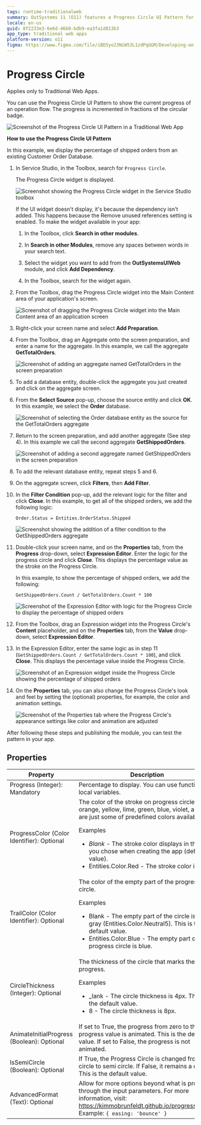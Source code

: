 ```yaml
---
tags: runtime-traditionalweb
summary: OutSystems 11 (O11) features a Progress Circle UI Pattern for visually representing operation flow progress in Traditional Web Apps.
locale: en-us
guid: 8f2233e3-6e6d-46b0-bdb9-ea3fa1d813b3
app_type: traditional web apps
platform-version: o11
figma: https://www.figma.com/file/iBD5yo23NiW53L1zdPqGGM/Developing-an-Application?type=design&node-id=245%3A12&mode=design&t=u4ANW5BJS7Flsdmg-1
---
```


# Progress Circle

<div class="info" markdown="1">

Applies only to Traditional Web Apps.

</div>

You can use the Progress Circle UI Pattern to show the current progress of an operation flow. The progress is incremented in fractions of the circular badge. 

 ![Screenshot of the Progress Circle UI Pattern in a Traditional Web App](images/progresscircle-2-ss.png "Progress Circle UI Pattern")

**How to use the Progress Circle UI Pattern**

In this example, we display the percentage of shipped orders from an existing Customer Order Database.

1. In Service Studio, in the Toolbox, search for `Progress Circle`.

    The Progress Circle widget is displayed.

    ![Screenshot showing the Progress Circle widget in the Service Studio toolbox](images/progresscircle-8-ss.png "Progress Circle Widget in Service Studio")

    If the UI widget doesn't display, it's because the dependency isn't added. This happens because the Remove unused references setting is enabled. To make the widget available in your app:

    1. In the Toolbox, click **Search in other modules**.

    1. In **Search in other Modules**, remove any spaces between words in your search text.
    
    1. Select the widget you want to add from the **OutSystemsUIWeb** module, and click **Add Dependency**. 
    
    1. In the Toolbox, search for the widget again.

1. From the Toolbox, drag the Progress Circle widget into the Main Content area of your application's screen.

    ![Screenshot of dragging the Progress Circle widget into the Main Content area of an application screen](images/progresscircle-9-ss.png "Dragging Progress Circle Widget")

1. Right-click your screen name and select **Add Preparation**.

1. From the Toolbox, drag an Aggregate onto the screen preparation, and enter a name for the aggregate. In this example, we call the aggregate **GetTotalOrders**.

    ![Screenshot of adding an aggregate named GetTotalOrders in the screen preparation](images/progresscircle-10-ss.png "Adding Aggregate for Total Orders")

1. To add a database entity, double-click the aggregate you just created and click on the aggregate screen.

1. From the **Select Source** pop-up, choose the source entity and click **OK**. In this example, we select the **Order** database.

    ![Screenshot of selecting the Order database entity as the source for the GetTotalOrders aggregate](images/progresscircle-11-ss.png "Selecting Source Entity for Aggregate")

1. Return to the screen preparation, and add another aggregate (See step 4). In this example we call the second aggregate **GetShippedOrders**.

    ![Screenshot of adding a second aggregate named GetShippedOrders in the screen preparation](images/progresscircle-12-ss.png "Adding Aggregate for Shipped Orders")

1. To add the relevant database entity, repeat steps 5 and 6.

1. On the aggregate screen, click **Filters**, then **Add Filter**.

1. In the **Filter Condition** pop-up, add the relevant logic for the filter and click **Close**. In this example, to get all of the shipped orders, we add the following logic:

    `Order.Status = Entities.OrderStatus.Shipped`

    ![Screenshot showing the addition of a filter condition to the GetShippedOrders aggregate](images/progresscircle-14-ss.png "Adding Filter to Aggregate")

1. Double-click your screen name, and on the **Properties** tab, from the **Progress** drop-down, select **Expression Editor**. Enter the logic for the progress circle and click **Close**. This displays the percentage value as the stroke on the Progress Circle.

    In this example, to show the percentage of shipped orders, we add the following:

    `GetShippedOrders.Count / GetTotalOrders.Count * 100`

    ![Screenshot of the Expression Editor with logic for the Progress Circle to display the percentage of shipped orders](images/progresscircle-16-ss.png "Setting Progress Circle Logic")

1. From the Toolbox, drag an Expression widget into the Progress Circle's **Content** placeholder, and on the **Properties** tab, from the **Value** drop-down, select **Expression Editor**.

1. In the Expression Editor, enter the same logic as in step 11 (`GetShippedOrders.Count / GetTotalOrders.Count * 100`), and click **Close**. This displays the percentage value inside the Progress Circle.

    ![Screenshot of an Expression widget inside the Progress Circle showing the percentage of shipped orders](images/progresscircle-15-ss.png "Displaying Percentage Value Inside Progress Circle")

1. On the **Properties** tab, you can also change the Progress Circle's look and feel by setting the (optional) properties, for example, the color and animation settings.

    ![Screenshot of the Properties tab where the Progress Circle's appearance settings like color and animation are adjusted](images/progresscircle-17-ss.png "Customizing Progress Circle Appearance")

After following these steps and publishing the module, you can test the pattern in your app.

## Properties

| Property                                   | Description                                                                                                                                                                                                                                                                                                                                  |
|--------------------------------------------|----------------------------------------------------------------------------------------------------------------------------------------------------------------------------------------------------------------------------------------------------------------------------------------------------------------------------------------------|
| Progress (Integer): Mandatory              | Percentage to display. You can use functions or local variables.                                                                                                                                                                                                                                                                             |
| ProgressColor (Color Identifier): Optional | The color of the stroke on progress circle. Red, orange, yellow, lime, green, blue, violet, and pink are just some of predefined colors available. <p>Examples <ul><li>_Blank_ - The stroke color displays in the color you chose when creating the app (default value).</li><li>Entities.Color.Red - The stroke color is red.</li></ul></p> |
| TrailColor (Color Identifier): Optional    | The color of the empty part of the progress circle. <p>Examples <ul><li>Blank - The empty part of the circle is a light gray (Entities.Color.Neutral5). This is the default value.</li><li>Entities.Color.Blue - The empty part of the progress circle is blue.</li></ul></p>                                                                |
| CircleThickness (Integer): Optional        | The thickness of the circle that marks the progress. <p>Examples <ul><li>_lank - The circle thickness is 4px. This is the default value.</li><li>8 - The circle thickness is 8px.</li></ul></p>                                                                                                                                              |
| AnimateInitialProgress (Boolean): Optional | If set to True, the progress from zero to the progress value is animated. This is the default value. If set to False, the progress is not animated.                                                                                                                                                                                          |
| IsSemiCircle (Boolean): Optional           | If True, the Progress Circle is changed from a circle to semi circle. If False, it remains a circle. This is the default value.                                                                                                                                                                                                              |
| AdvancedFormat (Text): Optional            | Allow for more options beyond what is provided through the input parameters. For more information, visit: <https://kimmobrunfeldt.github.io/progressbar.js/>. Example: `{ easing: 'bounce' }`                                                                                                                                                |

